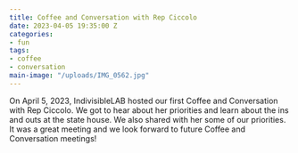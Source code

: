 ```yaml
---
title: Coffee and Conversation with Rep Ciccolo
date: 2023-04-05 19:35:00 Z
categories:
- fun
tags:
- coffee
- conversation
main-image: "/uploads/IMG_0562.jpg"
---
```


On April 5, 2023, IndivisibleLAB hosted our first Coffee and Conversation with Rep Ciccolo. We got to hear about her priorities and learn about the ins and outs at the state house. We also shared with her some of our priorities. It was a great meeting and we look forward to future Coffee and Conversation meetings!